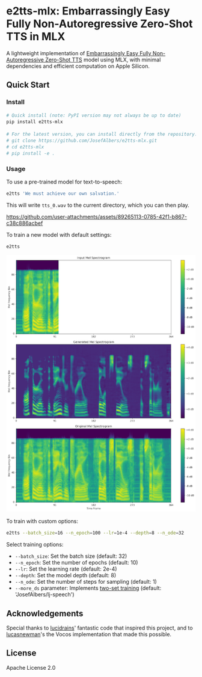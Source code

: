 # e2tts-mlx: Embarrassingly Easy Fully Non-Autoregressive Zero-Shot TTS in MLX

A lightweight implementation of [Embarrassingly Easy Fully Non-Autoregressive Zero-Shot TTS](https://arxiv.org/abs/2406.18009) model using MLX, with minimal dependencies and efficient computation on Apple Silicon.

## Quick Start

### Install

```zsh
# Quick install (note: PyPI version may not always be up to date)
pip install e2tts-mlx

# For the latest version, you can install directly from the repository:
# git clone https://github.com/JosefAlbers/e2tts-mlx.git
# cd e2tts-mlx
# pip install -e .
```

### Usage

To use a pre-trained model for text-to-speech:

```zsh
e2tts 'We must achieve our own salvation.'
```

This will write `tts_0.wav` to the current directory, which you can then play.

https://github.com/user-attachments/assets/89265113-0785-42f1-b867-c38c886acbef

To train a new model with default settings:

```zsh
e2tts
```

![e2tts](https://raw.githubusercontent.com/JosefAlbers/e2tts-mlx/main/assets/e2tts.png)

To train with custom options:

```zsh
e2tts --batch_size=16 --n_epoch=100 --lr=1e-4 --depth=8 --n_ode=32
```

Select training options:

- `--batch_size`: Set the batch size (default: 32)
- `--n_epoch`: Set the number of epochs (default: 10)
- `--lr`: Set the learning rate (default: 2e-4)
- `--depth`: Set the model depth (default: 8)
- `--n_ode`: Set the number of steps for sampling (default: 1)
- `--more_ds` parameter: Implements [two-set training](https://arxiv.org/pdf/2410.07041) (default: 'JosefAlbers/lj-speech')

## Acknowledgements

Special thanks to [lucidrains](https://github.com/lucidrains/e2-tts-pytorch)' fantastic code that inspired this project, and to [lucasnewman](https://github.com/lucasnewman/vocos-mlx)'s the Vocos implementation that made this possible.

## License

Apache License 2.0
